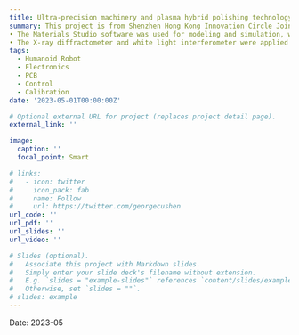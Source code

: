 ```yaml
---
title: Ultra-precision machinery and plasma hybrid polishing technology and equipment for processing superhard materials
summary: This project is from Shenzhen Hong Kong Innovation Circle Joint Research and Development Project (Grant No. SGLH20131010144128266) Several typical dislocation models were established to study the effect of crystal defects on atmospheric plasma polishing;
• The Materials Studio software was used for modeling and simulation, which was applied to investigate parameters such as the number of states, activation energy, reaction energy barrier, the density of states, etc;
• The X-ray diffractometer and white light interferometer were applied to conduct verification experiments..
tags:
  - Humanoid Robot
  - Electronics
  - PCB
  - Control
  - Calibration
date: '2023-05-01T00:00:00Z'

# Optional external URL for project (replaces project detail page).
external_link: ''

image:
  caption: ''
  focal_point: Smart

# links:
#   - icon: twitter
#     icon_pack: fab
#     name: Follow
#     url: https://twitter.com/georgecushen
url_code: ''
url_pdf: ''
url_slides: ''
url_video: ''

# Slides (optional).
#   Associate this project with Markdown slides.
#   Simply enter your slide deck's filename without extension.
#   E.g. `slides = "example-slides"` references `content/slides/example-slides.md`.
#   Otherwise, set `slides = ""`.
# slides: example
---
```

Date: 2023-05


